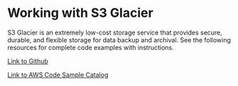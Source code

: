 # Working with S3 Glacier<a name="examples-glacier"></a>

 S3 Glacier is an extremely low\-cost storage service that provides secure, durable, and flexible storage for data backup and archival\. See the following resources for complete code examples with instructions\.

 [Link to Github](https://github.com/awsdocs/aws-doc-sdk-examples/tree/master/javav2/example_code/glacier) 

 [Link to AWS Code Sample Catalog](http://docs.aws.amazon.com/code-samples/latest/catalog/code-catalog-javav2-example_code-glacier.html) 
